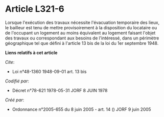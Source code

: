 # Article L321-6

Lorsque l'exécution des travaux nécessite l'évacuation temporaire des lieux, le bailleur est tenu de mettre provisoirement à
la disposition du locataire ou de l'occupant un logement au moins équivalent au logement faisant l'objet des travaux ou
correspondant aux besoins de l'intéressé, dans un périmètre géographique tel que défini à l'article 13 bis de la loi du 1er
septembre 1948.

**Liens relatifs à cet article**

_Cite_:

  - Loi n°48-1360 1948-09-01 art. 13 bis

_Codifié par_:

  - Décret n°78-621 1978-05-31 JORF 8 JUIN 1978

_Créé par_:

  - Ordonnance n°2005-655 du 8 juin 2005 - art. 14 () JORF 9 juin 2005
